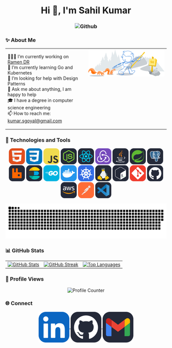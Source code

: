 <h1 align="center">Hi 👋, I'm Sahil Kumar</h1>

<h3 align="center"> 
    <img alt="Github" src="https://readme-typing-svg.herokuapp.com?color=F39C12&size=25&center=true&vCenter=true&lines=Hello!++Nice+to+meet+you+%3AD" />
</h3>

<h3> ✨ About Me </h3>

<table width="100%">
  <tr>
    <td width="50%" valign="top">
      <ul style="list-style-type: none; padding: 0;">
        <li>👨🏽‍💻 I’m currently working on <a href="https://github.com/RamenDR/ramen">Ramen DR</a></li>
        <li>🌱 I’m currently learning Go and Kubernetes</li>
        <li>🤔 I’m looking for help with Design Patterns</li>
        <li>💬 Ask me about anything, I am happy to help</li>
        <li>🎓 I have a degree in computer science engineering</li>
        <li>📫 How to reach me: <a href="mailto:kumar.sgoyal@gmail.com">kumar.sgoyal@gmail.com</a></li>
      </ul>
    </td>
    <td width="50%" valign="top">
      <img width="100%" alt="Github" src="./icons/git-header.svg" />
    </td>
  </tr>
</table>

<h3> 🔧 Technologies and Tools </h3>

<p align="center">
    <img src="./icons/html.svg" alt="HTML" width="50" height="50"/>
    <img src="./icons/css.svg" alt="CSS" width="50" height="50"/>
    <img src="./icons/js.svg" alt="JavaScript" width="50" height="50"/>
    <img src="./icons/nodejs.svg" alt="Nodejs" width="50" height="50"/>
    <img src="./icons/react.svg" alt="React" width="50" height="50"/>
    <img src="./icons/redux.svg" alt="Redux" width="50" height="50"/>
    <img src="./icons/java.svg" alt="JAVA" width="50" height="50"/>
    <img src="./icons/spring.svg" alt="Spring" width="50" height="50"/>
    <img src="./icons/postgres.svg" alt="Postgres" width="50" height="50"/>
    <img src="./icons/rabbitmq.svg" alt="Rabbitmq" width="50" height="50"/>
    <img src="./icons/elasticsearch.svg" alt="Elasticsearch" width="50" height="50"/>
    <img src="./icons/golang.svg" alt="Go" width="50" height="50"/>
    <img src="./icons/docker.svg" alt="Docker" width="50" height="50"/>
    <img src="./icons/kubernetes.svg" alt="Kubernetes" width="50" height="50"/>
    <img src="./icons/linux.svg" alt="Linux" width="50" height="50"/>
    <img src="./icons/bash.svg" alt="Bash" width="50" height="50"/>
    <img src="./icons/git.svg" alt="Git" width="50" height="50"/>
    <img src="./icons/github.svg" alt="Github" width="50" height="50"/>
    <img src="./icons/aws.svg" alt="AWS" width="50" height="50"/>
    <img src="./icons/postman.svg" alt="Postman" width="50" height="50"/>
    <img src="./icons/vscode.svg" alt="VSCode" width="50" height="50"/>
</p>

<p align="center">
  <img alt="Snake animation" src="./icons/github-contribution-grid-snake-dark.svg" style="max-width: 100%; height: auto;"/>
</p>



<h3> 📊 GitHub Stats </h3>

<table>
  <tr>
    <td><a href="https://github.com/kumarsgoyal"><img height="172em" src="https://github-readme-stats.vercel.app/api?username=kumarsgoyal&show_icons=true&include_all_commits=true&theme=onedark" alt="GitHub Stats"/></a></td>
    <td><a href="https://github.com/kumarsgoyal"><img height="172em" src="https://streak-stats.demolab.com/?user=kumarsgoyal&theme=onedark" alt="GitHub Streak"/></a></td>
    <td><a href="https://github.com/kumarsgoyal"><img height="172em" src="https://github-readme-stats-nine-beta-13.vercel.app/api/top-langs/?username=kumarsgoyal&layout=compact&langs_count=16&theme=onedark&include_all_commits=true" alt="Top Languages"/></a></td>
  </tr>
</table>

<h3> 👀  Profile Views </h3>
<p align="center"> 
    <img src="https://profile-counter.glitch.me/kumarsgoyal/count.svg" alt="Profile Counter">
</p>

<h3> 🌐 Connect </h3>

<p align="center">
    <a href="https://www.linkedin.com/in/kumarsgoyal/" target="blank">
        <img align="center" src="./icons/linkedin.svg" alt="https://www.linkedin.com/in/kumarsgoyal/"/>
    </a>
    <a href="https://github.com/kumarsgoyal" target="blank">
        <img align="center" src="./icons/github.svg" alt="https://github.com/kumarsgoyal"/>
    </a>
    <a href="mailto:kumar.sgoyal@gmail.com" target="blank">
        <img align="center" src="./icons/gmail.svg" alt="mailto:kumar.sgoyal@gmail.com"  />
    </a>
</p>
